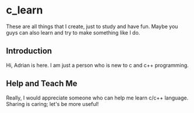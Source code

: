 # c_learn
These are all things that I create, just to study and have fun. Maybe you guys can also learn and try to make something like I do.
    
## Introduction
Hi, Adrian is here. I am just a person who is new to c and c++ programming.

## Help and Teach Me
Really, I would appreciate someone who can help me learn c/c++ language. Sharing is caring; let's be more useful!
